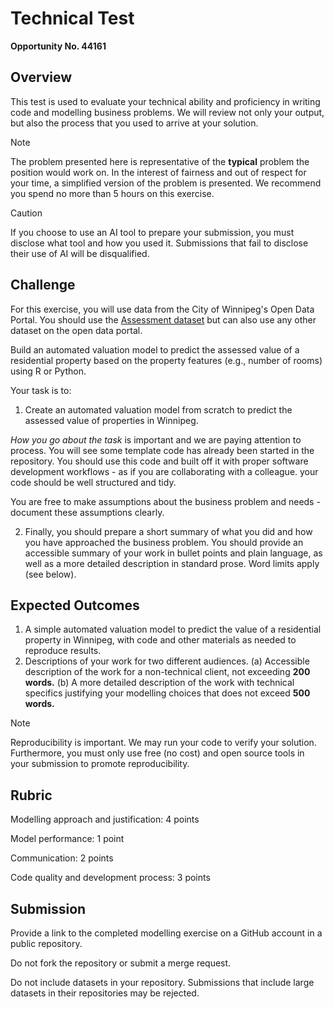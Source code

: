 # Technical Test

__Opportunity No. 44161__

## Overview

This test is used to evaluate your technical ability and proficiency in writing code and modelling business problems. We will review not only your output, but also the process that you used to arrive at your solution. 

> [!NOTE]
> The problem presented here is representative of the __typical__ problem the position would work on. In the interest of fairness and out of respect for your time, a simplified version of the problem is presented. We recommend you spend no more than 5 hours on this exercise. 


> [!CAUTION]
> If you choose to use an AI tool to prepare your submission, you must disclose what tool and how you used it. Submissions that fail to disclose their use of AI will be disqualified. 


## Challenge

For this exercise, you will use data from the City of Winnipeg's Open Data Portal. You should use the [Assessment dataset](https://data.winnipeg.ca/Assessment-Taxation-Corporate/Assessment-Parcels/d4mq-wa44) but can also use any other dataset on the open data portal. 

Build an automated valuation model to predict the assessed value of a residential property based on the property features (e.g., number of rooms) using R or Python. 

Your task is to:

1. Create an automated valuation model from scratch to predict the assessed value of properties in Winnipeg. 

*How you go about the task* is important and we are paying attention to process. You will see some template code has already been started in the repository. You should use this code and built off it with proper software development workflows - as if you are collaborating with a colleague. your code should be well structured and tidy. 

You are free to make assumptions about the business problem and needs - document these assumptions clearly. 

2. Finally, you should prepare a short summary of what you did and how you have approached the business problem. You should provide an accessible summary of your work in bullet points and plain language, as well as a more detailed description in standard prose. Word limits apply (see below).

## Expected Outcomes

1. A simple automated valuation model to predict the value of a residential property in Winnipeg, with code and other materials as needed to reproduce results.
2. Descriptions of your work for two different audiences. 
   (a) Accessible description of the work for a non-technical client,  not exceeding **200 words.**
   (b) A more detailed description of the work with technical specifics justifying your modelling choices that does not exceed **500 words.**

> [!NOTE]
> Reproducibility is important. We may run your code to verify your solution. Furthermore, you must only use free (no cost) and open source tools in your submission to promote reproducibility.  


## Rubric

Modelling approach and justification: 4 points

Model performance: 1 point

Communication: 2 points

Code quality and development process: 3 points


## Submission

Provide a link to the completed modelling exercise on a GitHub account in a public repository. 

Do not fork the repository or submit a merge request. 

Do not include datasets in your repository. Submissions that include large datasets in their repositories may be rejected. 
